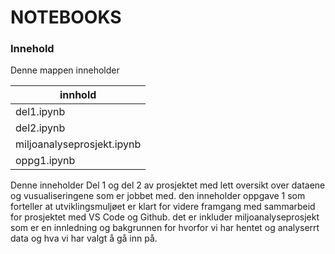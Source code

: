 # NOTEBOOKS

### Innehold
Denne mappen inneholder 

|innhold|
|------|
|del1.ipynb|
|del2.ipynb
|miljoanalyseprosjekt.ipynb|
|oppg1.ipynb|


Denne inneholder Del 1 og del 2 av prosjektet med lett oversikt over dataene og vusualiseringene som er jobbet med. den inneholder oppgave 1 som forteller at utviklingsmuljøet er klart for videre framgang med sammarbeid for prosjektet med VS Code og Github. det er inkluder miljoanalyseprosjekt som er en innledning og bakgrunnen for hvorfor vi har hentet og analyserrt data og hva vi har valgt å gå inn på.